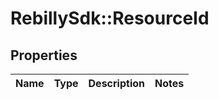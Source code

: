# RebillySdk::ResourceId

## Properties
Name | Type | Description | Notes
------------ | ------------- | ------------- | -------------

